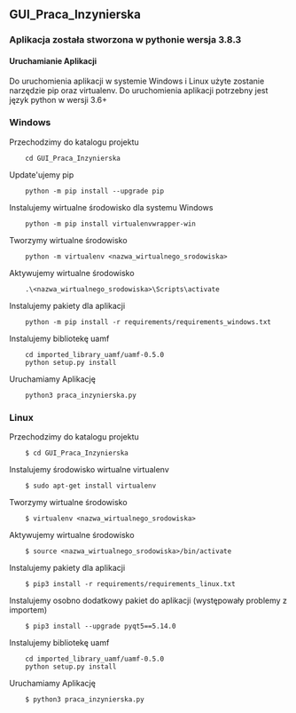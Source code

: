 ## GUI_Praca_Inzynierska

### Aplikacja została stworzona w pythonie wersja 3.8.3

#### Uruchamianie Aplikacji

Do uruchomienia aplikacji w systemie Windows i Linux użyte zostanie narzędzie
pip oraz virtualenv. Do uruchomienia aplikacji potrzebny jest język python w wersji 3.6+

### Windows

Przechodzimy do katalogu projektu
```
    cd GUI_Praca_Inzynierska
```
Update'ujemy pip
```
    python -m pip install --upgrade pip
```
Instalujemy wirtualne środowisko dla systemu Windows
```
    python -m pip install virtualenvwrapper-win
```
Tworzymy wirtualne środowisko
```
    python -m virtualenv <nazwa_wirtualnego_srodowiska>
```
Aktywujemy wirtualne środowisko
```
    .\<nazwa_wirtualnego_srodowiska>\Scripts\activate
```
Instalujemy pakiety dla aplikacji
```
    python -m pip install -r requirements/requirements_windows.txt
```
Instalujemy bibliotekę uamf
```
    cd imported_library_uamf/uamf-0.5.0
    python setup.py install
```
 
Uruchamiamy Aplikację
```
    python3 praca_inzynierska.py
```
### Linux
Przechodzimy do katalogu projektu
```
    $ cd GUI_Praca_Inzynierska
```
Instalujemy środowisko wirtualne virtualenv
```
    $ sudo apt-get install virtualenv
```
Tworzymy wirtualne środowisko
```
    $ virtualenv <nazwa_wirtualnego_srodowiska>
```
Aktywujemy wirtualne środowisko
```
    $ source <nazwa_wirtualnego_srodowiska>/bin/activate
```
Instalujemy pakiety dla aplikacji
```
    $ pip3 install -r requirements/requirements_linux.txt
```
Instalujemy osobno dodatkowy pakiet do aplikacji (występowały problemy z importem)
```
    $ pip3 install --upgrade pyqt5==5.14.0
```
Instalujemy bibliotekę uamf
```
    cd imported_library_uamf/uamf-0.5.0
    python setup.py install
```
Uruchamiamy Aplikację
```
    $ python3 praca_inzynierska.py
```

